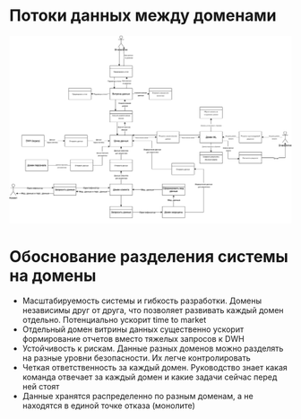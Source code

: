 # Потоки данных между доменами
![data_flow.png](data_flow.png)

# Обоснование разделения системы на домены
- Масштабируемость системы и гибкость разработки. Домены независимы друг от друга, что позволяет развивать каждый домен отдельно. Потенциально ускорит time to market 
- Отдельный домен витрины данных существенно ускорит формирование отчетов вместо тяжелых запросов к DWH
- Устойчивость к рискам. Данные разных доменов можно разделять на разные уровни безопасности. Их легче контролировать
- Четкая ответственность за каждый домен. Руководство знает какая команда отвечает за каждый домен и какие задачи сейчас перед ней стоят
- Данные хранятся распределенно по разным доменам, а не находятся в единой точке отказа (монолите)